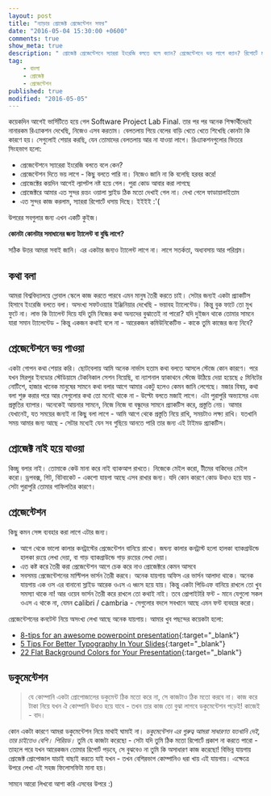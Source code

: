 ```yaml
---
layout: post
title: "ন্যাড়ার প্রোজেক্ট প্রেজেন্টেশন সফর"
date: "2016-05-04 15:30:00 +0600"
comments: true
show_meta: true
description: " প্রোজেক্ট প্রেজেন্টেশনে স্যাররা ইংরেজি বলতে বলে ক্যান? প্রেজেন্টেশনে ভয় লাগে ক্যান? রিপোর্টে মার্ক দেবার দরকার ক্যান? ক্যান ক্যান ক্যান?!? সমাধান পেতে ঝটপট পড়ে ফেল!"
tag:
    - বাংলা
    - প্রোজেক্ট
    - প্রেজেন্টেশন
published: true
modified: "2016-05-05"
---
```

কয়েকদিন আগেই ভার্সিটিতে হয়ে গেল Software Project Lab Final. তার পর পর অনেক শিক্ষার্থীদেরই নানারকম রিএ্যাকশন দেখেছি, নিজেও এসব করতাম। বেলতলায় গিয়ে বেলের বাড়ি খেতে খেতে শিখেছি কোনটা কি কারণে হয়। সেগুলোই শেয়ার করছি, যেন তোমাদের বেলতলায় আর না যাওয়া লাগে। রিএ্যাকশনগুলো‌র ভিতরে সিংহভাগ হলো:

- প্রেজেন্টেশনে স্যারেরা ইংরেজি বলতে বলে কেন?
- প্রেজেন্টেশন দিতে ভয় লাগে - কিছু বলতে পারি না। নিজেও জানি না কি বলেছি হরবর করে!
- প্রোজেক্টের কয়দিন আগেই ল্যাপটপ নষ্ট হয়ে গেল। পুরা কোড আবার করা লাগছে
- প্রোজেক্টরে আমার এত সুন্দর রংচং ওয়ালা স্লাইড ঠিক মতো দেখাই গেল না। দেখা গেলে ফাডায়ালাইতাম
- এত সুন্দর কাজ করলাম, স্যাররা রিপোর্টে ধসায় দিছে। ইইইই :'(

উপরের সবগুলার জন্য এখন একটি কুইজ।

**কোনটা কোনটার সমাধানের জন্য ট্যালেন্ট বা বুদ্ধি লাগে?**

সঠিক উত্তর আমরা সবাই জানি। এর একটার জন্যও ট্যালেন্ট লাগে না। লাগে সতর্কতা, অধ্যবসায় আর পরিশ্রম।

## কথা বলা
আমরা বিশ্ববিদ্যালয়ে গ্লোবাল স্কেলে কাজ করতে পারবে এমন মানুষ তৈরী করতে চাই। সেটার জন্যই একটা প্র্যাকটিস হিসাবে ইংরেজি বলতে বলা। অসংখ্য সফটওয়্যার ইঞ্জিনিয়ার দেখেছি - ভয়াবহ ট্যালেন্টেড। কিন্তু বুক ফাটে তো মুখ ফুটে না। লাভ কি ট্যালেন্ট দিয়ে যদি তুমি নিজের কথা অন্যদের বুঝাতেই না পারো? যদি দুইজন থাকে তোমার সামনে যারা সমান ট্যালেন্টেড - কিন্তু একজন কথাই বলে না - আরেকজন কমিউনিকেটিভ - কাকে তুমি কাজের জন্য নিবে?

## প্রেজেন্টেশনে ভয় পাওয়া
একটা গোপন কথা শেয়ার করি। ছোটবেলায় আমি অনেক নার্ভাস হতাম কথা বলতে আসলে স্টেজে কোন কারণে। পরে যখন মিরপুর ইনডোর স্টেডিয়ামে টেকনিকাল সেশন নিয়েছি, বা ন্যাশনাল হ্যাকাথনে স্টেজে উঠিয়ে দেয়া হয়েছে ৫ মিনিটের নো‌টিশে, হাজার খানেক মানুষের সামনে কথা বলার আগে আমার একটু হলেও কেমন জানি লেগেছে। মজার বিষয়, কথা বলা শুরু করার পরে আর সেগুলোর কথা তো মনেই থাকে না - উল্টো বলতে মজাই লাগে।  এটা পুরাপুরি অভ্যাসের এবং প্রস্তুতির ব্যাপার। অনেকেই আয়নার সামনে, নিজে নিজে বা বন্ধুদের সামনে প্র্যাকটিস করে, প্রস্তুতি নেয়। আমার যেখানেই, যত সময়ের জন্যই না কিছু বলা লাগে - আমি আগে থেকে প্রস্তুতি নিয়ে রাখি, সময়টাও লক্ষ্য রাখি। যতখানি সময় আমার জন্য আছে - সেটার মধ্যেই যেন সব গুছিয়ে আনতে পারি তার জন্য এই টাইমড প্র্যাকটিস।

## প্রোজেক্ট নাই হয়ে যাওয়া
কিচ্ছু বলার নাই। তোমাকে কেউ মানা করে নাই ব্যাকআপ রাখতে। নিজেকে মেইল করো, টীমের বাকিদের মেইল করো। ড্রপবক্স, গিট, বিটবাকেট - একশো যায়গা আছে এসব রাখার জন্য। যদি কোন কারণে কোড উধাও হয়ে যায় - সেটা পুরাপুরি তোমার গাফিলতির কারণে।

## প্রেজেন্টেশন
কিছু কমন সেন্স ব্যবহার করা লাগে এটার জন্য।

- আগে থেকে ভালো কালার কনট্রাস্টের প্রেজেন্টেশন বানিয়ে রাখো। জঘন্য কালার কনট্রাস্ট হলো হালকা ব্যাকগ্রাউন্ডে হালকা রংয়ে লেখা দেয়া, বা গাড় ব্যাকগ্রাউন্ডে গাড় রংয়ের লেখা দেয়া।
- এত কষ্ট করে তৈরী করা প্রেজেন্টেশন আগে চেক করে নাও প্রোজেক্টরে কেমন আসবে
- সবসময় প্রেজেন্টেশনের মাল্টিপল ভার্সন তৈরী করবে। অনেক যায়গায় অফিস এর ভার্সন আলাদা থাকে। অনেক যায়গায় এক ওস এর বানানো স্লাইড আরেক ওএস এ ধ্বংস হয়ে যায়। কিন্তু একটা পিডিএফ বানিয়ে রাখলে তো খুব সমস্যা থাকে না! আর ওয়েব ভার্সন তৈরী করে রাখলে তো কথাই নাই। তবে প্রোপাইটরি ফন্ট - মানে যেগুলো সকল ওএস এ থাকে না, যেমন calibri / cambria  - সেগুলোর বদলে সবখানে আছে এমন ফন্ট ব্যবহার করো।

প্রেজেন্টেশনের কনটেন্ট নিয়ে অসংখ্য লেখা আছে অনেক যায়গায়। আমার খুব পছন্দের কয়েকটা হলো:

- [8-tips for an awesome powerpoint presentation](http://www.slideshare.net/damonnofar/8-tips-for-slideshare){:target="_blank"}
- [5 Tips For Better Typography In Your Slides](http://www.slideshare.net/damonnofar/5-tips-for-better-typography-in-your-slides-31306908){:target="_blank"}
- [22 Flat Background Colors for Your Presentation](http://www.slideshare.net/damonnofar/22-flat-background-colors-for-your-presentation){:target="_blank"}

## ডকুমেন্টেশন

>যে কোম্পানি একটা প্রোপোজালের ডকুমেন্ট ঠিক মতো করে না, সে কাজটাও ঠিক মতো করবে না। কাজ করে টাকা নিয়ে যখন ঐ কোম্পানি উধাও হয়ে যাবে - তখন তার কাজ তো বুঝা লাগবে ডকুমেন্টেশন পড়েই! কাজেই - বাদ।

কোন একটা কারণে আমরা ডকুমেন্টেশন নিয়ে মাথাই ঘামাই না। *ডকুমেন্টেশন এর গুরুত্ব আমরা সাধারণত যতখানি দেই, তার চাইতেও বেশি। পিরিয়ড।* তুমি যে কাজটা করেছো - সেটা যদি তুমি ঠিক মতো রিপোর্টে প্রকাশ না করতে পারো - তাহলে পরে যখন আরেকজন তোমার রিপোর্ট পড়বে, সে বুঝবেও না তুমি কি অসাধারণ কাজ করেছো! বিভিন্ন যায়গায় প্রোজেক্ট প্রোপোজাল যাচাই বাছাই করতে যাই যখন - তখন বেশিরভাগ কোম্পানিও ধরা খায় এই যায়গায়। এক্ষেত্রে উপরে লেখা এই সহজ ফিলোসফিটা মানা হয়।

সামনে আরো লিখবো আশা করি এসবের উপরে :)
